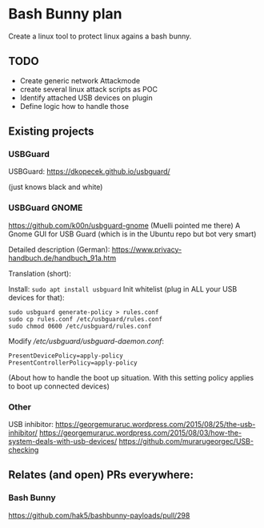 # Bash Bunny plan

Create a linux tool to protect linux agains a bash bunny.

## TODO

- Create generic network Attackmode
- create several linux attack scripts as POC
- Identify attached USB devices on plugin
- Define logic how to handle those

## Existing projects

### USBGuard

USBGuard:
https://dkopecek.github.io/usbguard/

(just knows black and white)

### USBGuard GNOME

https://github.com/k00n/usbguard-gnome
(Muelli pointed me there)
A Gnome GUI for USB Guard (which is in the Ubuntu repo but bot very smart)

Detailed description (German):
https://www.privacy-handbuch.de/handbuch_91a.htm

Translation (short):

Install: ```sudo apt install usbguard```
Init whitelist (plug in ALL your USB devices for that):
```
sudo usbguard generate-policy > rules.conf
sudo cp rules.conf /etc/usbguard/rules.conf
sudo chmod 0600 /etc/usbguard/rules.conf
```
Modify */etc/usbguard/usbguard-daemon.conf*:
```
PresentDevicePolicy=apply-policy
PresentControllerPolicy=apply-policy
```
(About how to handle the boot up situation. With this setting policy applies to boot up connected devices)


### Other

USB inhibitor:
https://georgemuraruc.wordpress.com/2015/08/25/the-usb-inhibitor/
https://georgemuraruc.wordpress.com/2015/08/03/how-the-system-deals-with-usb-devices/
https://github.com/murarugeorgec/USB-checking


## Relates (and open) PRs everywhere:

### Bash Bunny

https://github.com/hak5/bashbunny-payloads/pull/298
